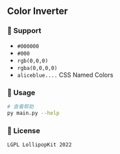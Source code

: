 ## Color Inverter

### 📌 Support
- `#000000`
- `#000`
- `rgb(0,0,0)`
- `rgba(0,0,0,0)`
- `aliceblue....` CSS Named Colors


### 🔖 Usage
```sh
# 查看帮助
py main.py --help
```

### 📝 License
`LGPL LollipopKit 2022`